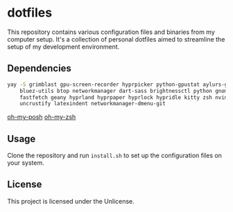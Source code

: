 # dotfiles

This repository contains various configuration files and binaries from my
computer setup. It's a collection of personal dotfiles aimed to streamline the
setup of my development environment.

## Dependencies

```bash
yay -S grimblast gpu-screen-recorder hyprpicker python-gpustat aylurs-gtk-shell-git pipewire bluez \ 
    bluez-utils btop networkmanager dart-sass brightnessctl python gnome-bluetooth-3.0 btop cava \ 
    fastfetch geany hyprland hyprpaper hyprlock hypridle kitty zsh nvim lvim mpv rofi yazi zed git \ 
    uncrustify latexindent networkmanager-dmenu-git
```

[oh-my-posh](https://ohmyposh.dev/docs/installation/linux)
[oh-my-zsh](https://ohmyz.sh/#install)

## Usage

Clone the repository and run `install.sh` to set up the configuration files on
your system.

## License

This project is licensed under the Unlicense.
